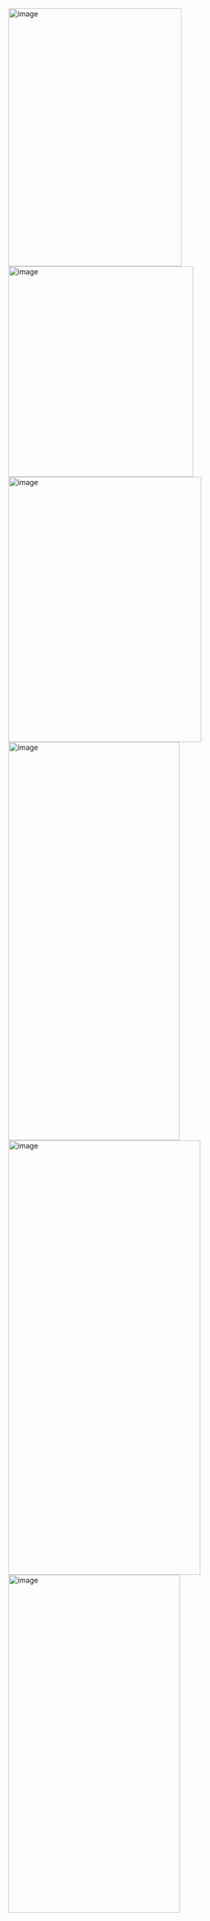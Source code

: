 <img width="340" height="507" alt="image" src="https://github.com/user-attachments/assets/e7dc7258-9455-4c8e-bb68-68e5a2539096" />
<img width="363" height="414" alt="image" src="https://github.com/user-attachments/assets/0457a6b4-52d4-4295-a4e8-cccf9c79143f" />
<img width="379" height="521" alt="image" src="https://github.com/user-attachments/assets/a3e973b1-f45b-4ad2-9949-0b56c17fa151" />
<img width="336" height="783" alt="image" src="https://github.com/user-attachments/assets/aa882b5a-a74f-4d3a-b12f-fb40894d26c8" />
<img width="377" height="854" alt="image" src="https://github.com/user-attachments/assets/c2dcc04e-94f8-40e9-9dc1-773c524a19e2" />
<img width="337" height="664" alt="image" src="https://github.com/user-attachments/assets/25ddb7c4-5cb5-4b7b-9a7c-518659bdfbc6" />

